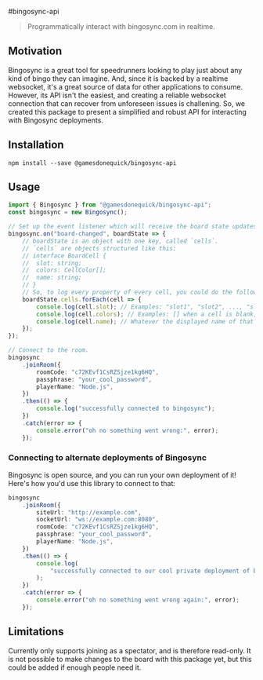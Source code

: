 #bingosync-api

> Programmatically interact with bingosync.com in realtime.

## Motivation

Bingosync is a great tool for speedrunners looking to play just about any kind of bingo they can imagine. And, since it is backed by a realtime websocket, it's a great source of data for other applications to consume. However, its API isn't the easiest, and creating a reliable websocket connection that can recover from unforeseen issues is challening. So, we created this package to present a simplified and robust API for interacting with Bingosync deployments.

## Installation

```
npm install --save @gamesdonequick/bingosync-api
```

## Usage

```ts
import { Bingosync } from "@gamesdonequick/bingosync-api";
const bingosync = new Bingosync();

// Set up the event listener which will receive the board state updates.
bingosync.on("board-changed", boardState => {
	// boardState is an object with one key, called `cells`.
	// `cells` are objects structured like this:
	// interface BoardCell {
	// 	slot: string;
	// 	colors: CellColor[];
	// 	name: string;
	// }
	// So, to log every property of every cell, you could do the following:
	boardState.cells.forEach(cell => {
		console.log(cell.slot); // Examples: "slot1", "slot2", ..., "slot25", etc.
		console.log(cell.colors); // Examples: [] when a cell is blank, ["blue"], ["blue", "green"], etc.
		console.log(cell.name); // Whatever the displayed name of that cell is.
	});
});

// Connect to the room.
bingosync
	.joinRoom({
		roomCode: "c72KEvf1CsRZSjze1kg6HQ",
		passphrase: "your_cool_password",
		playerName: "Node.js",
	})
	.then(() => {
		console.log("successfully connected to bingosync");
	})
	.catch(error => {
		console.error("oh no something went wrong:", error);
	});
```

### Connecting to alternate deployments of Bingosync

Bingosync is open source, and you can run your own deployment of it! Here's how you'd use this library to connect to that:

```ts
bingosync
	.joinRoom({
		siteUrl: "http://example.com",
		socketUrl: "ws://example.com:8080",
		roomCode: "c72KEvf1CsRZSjze1kg6HQ",
		passphrase: "your_cool_password",
		playerName: "Node.js",
	})
	.then(() => {
		console.log(
			"successfully connected to our cool private deployment of bingosync on",
		);
	})
	.catch(error => {
		console.error("oh no something went wrong again:", error);
	});
```

## Limitations

Currently only supports joining as a spectator, and is therefore read-only. It is not possible to make changes to the board with this package yet, but this could be added if enough people need it.
